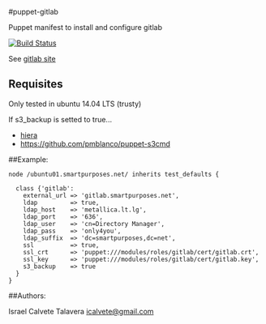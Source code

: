 #puppet-gitlab

Puppet manifest to install and configure gitlab

[![Build Status](https://secure.travis-ci.org/icalvete/puppet-gitlab.png)](http://travis-ci.org/icalvete/puppet-gitlab)

See [gitlab site](https://about.gitlab.com/)


## Requisites

Only tested in ubuntu 14.04 LTS (trusty)

If s3_backup is setted to true...

* [hiera](http://docs.puppetlabs.com/hiera/1/index.html)
* https://github.com/pmblanco/puppet-s3cmd


##Example:

```puppet
node /ubuntu01.smartpurposes.net/ inherits test_defaults {
  
  class {'gitlab':
    external_url => 'gitlab.smartpurposes.net',
    ldap         => true,
    ldap_host    => 'metallica.lt.lg',
    ldap_port    => '636',
    ldap_user    => 'cn=Directory Manager',
    ldap_pass    => 'only4you',
    ldap_suffix  => 'dc=smartpurposes,dc=net',
    ssl          => true,
    ssl_crt      => 'puppet:///modules/roles/gitlab/cert/gitlab.crt',
    ssl_key      => 'puppet:///modules/roles/gitlab/cert/gitlab.key',
    s3_backup    => true
  }
}
```

##Authors:

Israel Calvete Talavera <icalvete@gmail.com>
